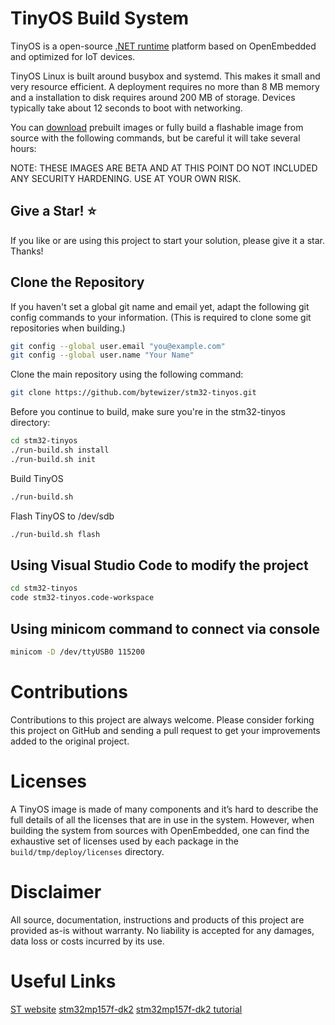 # TinyOS Build System

TinyOS is a open-source [.NET runtime](https://dotnet.microsoft.com/) platform based on OpenEmbedded and optimized for IoT devices. 

TinyOS Linux is built around busybox and systemd. This makes it small and very resource efficient. A deployment requires no more than 8 MB memory and a installation to disk requires around 200 MB of storage. Devices typically take about 12 seconds to boot with networking.

You can [download](https://github.com/bytewizer/stm32-tinyos/releases) prebuilt images or fully build a flashable image from source with the following commands, but be careful it will take several hours:

NOTE: THESE IMAGES ARE BETA AND AT THIS POINT DO NOT INCLUDED ANY SECURITY HARDENING. USE AT YOUR OWN RISK.

## Give a Star! :star:

If you like or are using this project to start your solution, please give it a star. Thanks!

## Clone the Repository

If you haven't set a global git name and email yet, adapt the following git config commands to your information. (This is required to clone some git repositories when building.)

```bash
git config --global user.email "you@example.com"
git config --global user.name "Your Name"
```

Clone the main repository using the following command:

```bash
git clone https://github.com/bytewizer/stm32-tinyos.git
```

Before you continue to build, make sure you're in the stm32-tinyos directory:
```bash
cd stm32-tinyos
./run-build.sh install
./run-build.sh init
```

Build TinyOS
```bash
./run-build.sh
```

Flash TinyOS to /dev/sdb
```bash
./run-build.sh flash
```

## Using Visual Studio Code to modify the project
```bash
cd stm32-tinyos
code stm32-tinyos.code-workspace
```

## Using minicom command to connect via console
```bash
minicom -D /dev/ttyUSB0 115200
```

# Contributions

Contributions to this project are always welcome. Please consider forking this project on GitHub and sending a pull request to get your improvements added to the original project.

# Licenses

A TinyOS image is made of many components and it’s hard to describe the full details of all the licenses that are in use in the system. However, when building the system from sources with OpenEmbedded, one can find the exhaustive set of licenses used by each package in the `build/tmp/deploy/licenses` directory.

# Disclaimer

All source, documentation, instructions and products of this project are provided as-is without warranty. No liability is accepted for any damages, data loss or costs incurred by its use.

# Useful Links

[ST website](https://wiki.st.com/stm32mpu/wiki/Category:STM32MP15x)
[stm32mp157f-dk2](https://www.st.com/en/evaluation-tools/stm32mp157f-dk2.html)
[stm32mp157f-dk2 tutorial](https://github.com/darkquesh/stm32mp1)
